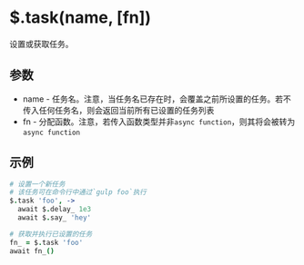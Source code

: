 # $.task(name, [fn])

设置或获取任务。

## 参数

- name - 任务名。注意，当任务名已存在时，会覆盖之前所设置的任务。若不传入任何任务名，则会返回当前所有已设置的任务列表
- fn - 分配函数。注意，若传入函数类型并非`async function`，则其将会被转为`async function`

## 示例

```coffeescript
# 设置一个新任务
# 该任务可在命令行中通过`gulp foo`执行
$.task 'foo', ->
  await $.delay_ 1e3
  await $.say_ 'hey'

# 获取并执行已设置的任务
fn_ = $.task 'foo'
await fn_()
```